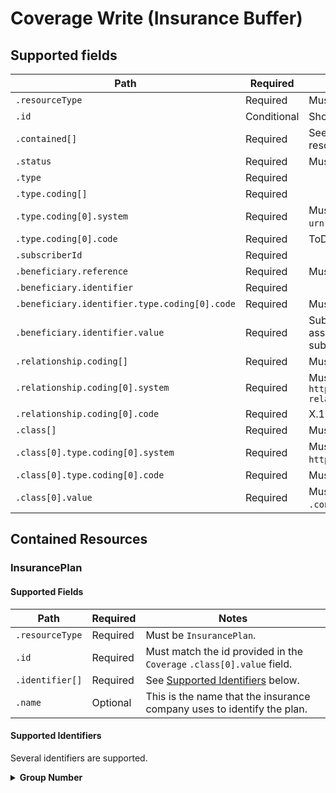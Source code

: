 # Coverage Write (Insurance Buffer)

## Supported fields

|Path|Required|Notes|
|---|---|---|
|`.resourceType` | Required | Must be `Coverage`. |
| `.id` | Conditional | Should be omitted on create. |
| `.contained[]` | Required | See [Contained Resources](#contained-resources) below for a list of contained resources that must exist in any order. |
| `.status` | Required | Must be `draft`. |
| `.type` | Required | |
| `.type.coding[]` | Required | |
| `.type.coding[0].system` | Required | Must be `urn:oid:2.16.840.1.113883.3.8901.3.1.3558033.8808001`.|
| `.type.coding[0].code` | Required | ToDo |
| `.subscriberId` | Required | |
| `.beneficiary.reference` | Required | Must be full or relative URL to `Patient` resource. |
| `.beneficiary.identifier` | Required | |
| `.beneficiary.identifier.type.coding[0].code` | Required | Must be `MB`. |
| `.beneficiary.identifier.value` | Required | Subscriber's primary ID number. This number is assigned by the payer and can be found on the subscriber's insurance card. |
| `.relationship.coding[]` | Required | Must contain 1 entry. |
| `.relationship.coding[0].system` | Required | Must be `http://terminology.hl7.org/CodeSystem/subscriber-relationship` |
| `.relationship.coding[0].code` | Required | X.12 271 EB03 code. 1-2 characters in length. |
| `.class[]` | Required | Must contain 1 entry. |
| `.class[0].type.coding[0].system` | Required | Must be `http://terminology.hl7.org/CodeSystem/coverage-class`. |
| `.class[0].type.coding[0].code` | Required | Must be `group`. |
| `.class[0].value` | Required | Must be a reference to an `InsurancePlan` resource in the `.contained[]` field. |

## Contained Resources

### InsurancePlan

#### Supported Fields

|Path|Required|Notes|
|---|---|---|
|`.resourceType` | Required | Must be `InsurancePlan`. |
| `.id` | Required | Must match the id provided in the `Coverage` `.class[0].value` field. |
| `.identifier[]` | Required | See [Supported Identifiers](#supported-identifiers) below. |
| `.name` | Optional | This is the name that the insurance company uses to identify the plan. |

#### Supported Identifiers

Several identifiers are supported.
<details>
<summary><strong>Group Number</strong></summary>

| Path | Required | Notes |
|---|---|---
| `.system` | Required | `urn:oid:2.16.840.1.113883.3.8901.3.1.3558033.908002` |
| `.value` | Required | If this is a group policy enter the number which identifies this policy, i.e. group number/code that the insurance company uses to identify this  plan. Must be unique. |

</details>



